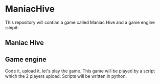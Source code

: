 # ManiacHive

This repository will contian a game called Maniac Hive and a game engine :shipit:

## Maniac Hive

## Game engine
Code it, upload it, let's play the game.
This game will be played by a script which the 2 players upload.
Scripts will be written in python.
